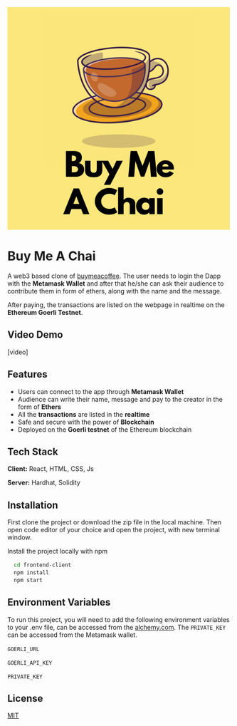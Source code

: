 
![Logo](/screenshots/logo.png)


# Buy Me A Chai

A web3 based clone of [buymeacoffee](https://www.buymeacoffee.com/).
The user needs to login the Dapp with the **Metamask Wallet** and after that he/she can ask their audience to contribute them in form of ethers, along with the name and the message.

After paying, the transactions are listed on the webpage in realtime on the **Ethereum Goerli Testnet**.



## Video Demo

[video]
## Features

- Users can connect to the app through **Metamask Wallet**
- Audience can write their name, message and pay to the creator in the form of **Ethers**
- All the **transactions** are listed in the **realtime**
- Safe and secure with the power of **Blockchain**
- Deployed on the **Goerli testnet** of the Ethereum blockchain


## Tech Stack

**Client:** React, HTML, CSS, Js

**Server:** Hardhat, Solidity


## Installation

First clone the project or download the zip file in the local machine. Then open code editor of your choice and open the project, with new terminal window.

Install the project locally with npm

```bash
  cd frontend-client
  npm install
  npm start
```

    
## Environment Variables

To run this project, you will need to add the following environment variables to your .env file, can be accessed from the [alchemy.com](https://www.alchemy.com/). The `PRIVATE_KEY` can be accessed from the Metamask wallet.

`GOERLI_URL`

`GOERLI_API_KEY`

`PRIVATE_KEY`


## License

[MIT](https://choosealicense.com/licenses/mit/)


